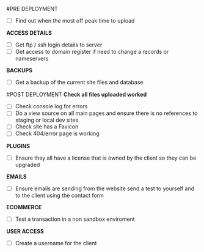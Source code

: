 #PRE DEPLOYMENT
- [ ] Find out when the most off peak time to upload 

**ACCESS DETAILS**
- [ ] Get ftp / ssh login details to server 
- [ ] Get access to domain register if need to change a records or nameservers 

**BACKUPS**
- [ ] Get a backup of the current site files and database 

#POST DEPLOYMENT
**Check all files uploaded worked**
- [ ] Check console log for errors 
- [ ] Do a view source on all main pages and ensure there is no references to staging or local dev sites 
- [ ] Check site has a Favicon
- [ ] Check 404/error page is working

**PLUGINS**
- [ ] Ensure they all have a license that is owned by the client so they can be upgraded 

**EMAILS**
- [ ] Ensure emails are sending from the website send a test to yourself and to the client using the contact form

**ECOMMERCE**
- [ ] Test a transaction in a non sandbox enviroment 

**USER ACCESS**
- [ ] Create a username for the client 
